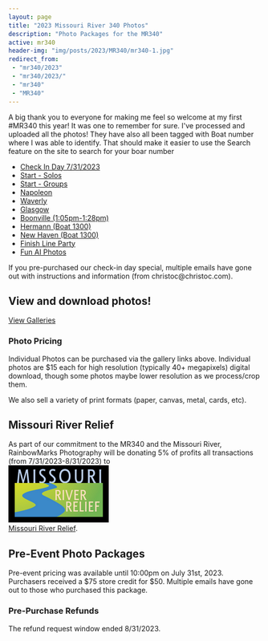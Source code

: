 ```yaml
---
layout: page
title: "2023 Missouri River 340 Photos"
description: "Photo Packages for the MR340"
active: mr340
header-img: "img/posts/2023/MR340/mr340-1.jpg"
redirect_from: 
 - "mr340/2023"
 - "mr340/2023/"
 - "mr340"
 - "MR340"
---
```

<div class="row">
  <div class="col-md-12">
  </div>
</div>

<div class="row">
  <div class="col-md-8">
    <p>A big thank you to everyone for making me feel so welcome at my first #MR340 this year! It was one to remember for sure. I've processed and uploaded all the photos! They have also all been tagged with Boat number where I was able to identify. That should make it easier to use the Search feature on the site to search for your boar number</p>
    <ul>
      <li><a href="https://photos.rainbowmarks.com/2023/Watersports/MR340/Check-In-DayF/Check-In-Day" target="_blank">Check In Day 7/31/2023</a></li>
      <li><a href="https://photos.rainbowmarks.com/2023/Watersports/MR340/Race-Start/Solo-Start">Start - Solos</a></li>
      <li><a href="https://photos.rainbowmarks.com/2023/Watersports/MR340/Race-Start/Group-Start">Start - Groups</a></li>
      <li><a href="https://photos.rainbowmarks.com/2023/Watersports/MR340/Napoleon" target="_blank">Napoleon</a></li>
      <li><a href="https://photos.rainbowmarks.com/2023/Watersports/MR340/Waverly" target="_blank">Waverly</a></li>      
      <li><a href="https://photos.rainbowmarks.com/2023/Watersports/MR340/Glasgow" target="_blank">Glasgow</a></li>
      <li><a href="https://photos.rainbowmarks.com/2023/Watersports/MR340/Boonville-105pm-to-128pm">Boonville (1:05pm-1:28pm)</a></li>
      <li><a href="https://photos.rainbowmarks.com/2023/Watersports/MR340/Hermann">Hermann (Boat 1300)</a></li>
      <li><a href="https://photos.rainbowmarks.com/2023/Watersports/MR340/New-Haven">New Haven (Boat 1300)</a></li>
      <li><a href="https://photos.rainbowmarks.com/2023/Watersports/MR340/Finish-Line-Party">Finish Line Party</a></li>
      <li><a href="https://photos.rainbowmarks.com/2023/Watersports/MR340/Fun">Fun AI Photos</a></li>
    </ul>
    <p>If you pre-purchased our check-in day special, multiple emails have gone out with instructions and information (from christoc@christoc.com).</p>
  </div>
  <div class="col-md-4">
    <h2>View and download photos!</h2>
    <a href="https://photos.rainbowmarks.com/2023/Watersports/MR340">View Galleries</a>

  <h3>Photo Pricing</h3>
    <p>Individual Photos can be purchased via the gallery links above. Individual photos are $15 each for high resolution (typically 40+ megapixels) digital download, though some photos maybe lower resolution as we process/crop them.</p>
    <p>We also sell a variety of print formats (paper, canvas, metal, cards, etc).</p>
  </div>
</div>

<div class="row">
  <div class="col-md-6">
    <h2>Missouri River Relief</h2>
    <p>As part of our commitment to the MR340 and the Missouri River, RainbowMarks Photography will be donating 5% of profits all transactions (from 7/31/2023-8/31/2023) to <br /><a href="https://riverrelief.org/" target="_blank"><img src="/img/MRR-logo-color-WEB-200px.png" border="0"><br />Missouri River Relief</a>.</p>
  </div>
</div>

<div class="row">
  <div class="col-12">
    <h2>Pre-Event Photo Packages </h2>
    <p>Pre-event pricing was available until 10:00pm on July 31st, 2023. Purchasers received a $75 store credit for $50. Multiple emails have gone out to those who purchased this package.</p>
    <h3>Pre-Purchase Refunds</h3>
    <p>The refund request window ended 8/31/2023.</p>
  </div>
</div>